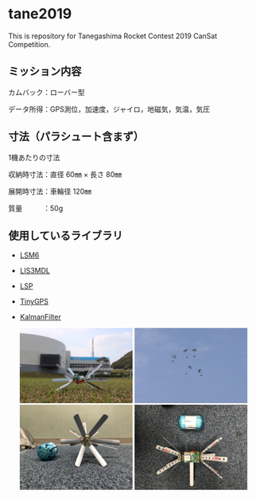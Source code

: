 # tane2019
This is repository for Tanegashima Rocket Contest 2019 CanSat Competition.

## ミッション内容

カムバック：ローバー型

データ所得：GPS測位，加速度，ジャイロ，地磁気，気温，気圧

## 寸法（パラシュート含まず）

1機あたりの寸法

収納時寸法：直径 60㎜ × 長さ 80㎜

展開時寸法：車輪径 120㎜

質量　　　：50g

## 使用しているライブラリ

 - [LSM6](https://github.com/pololu/lsm6-arduino)

 - [LIS3MDL](https://github.com/pololu/lis3mdl-arduino)

 - [LSP](https://github.com/pololu/lps-arduino)

 - [TinyGPS](http://arduiniana.org/libraries/tinygpsplus/)

 - [KalmanFilter](https://github.com/TKJElectronics/KalmanFilter)

<div align="center">
<img src="https://raw.githubusercontent.com/ymt117/tane2019/master/image/capsule_sat%20(3).JPG" alt="img" width="45%">
<img src="https://raw.githubusercontent.com/ymt117/tane2019/master/image/capsule_sat%20(2).JPG" alt="img" width="45%">
<img src="https://raw.githubusercontent.com/ymt117/tane2019/master/image/capsule_sat%20(1).JPG" alt="img" width="45%">
<img src="https://raw.githubusercontent.com/ymt117/tane2019/master/image/capsule_sat%20(4).JPG" alt="img" width="45%">
</div>
